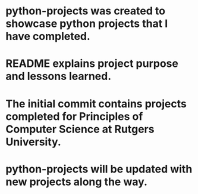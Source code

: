 # python-projects was created to showcase python projects that I have completed.

# README explains project purpose and lessons learned.

# The initial commit contains projects completed for Principles of Computer Science at Rutgers University.
# python-projects will be updated with new projects along the way.